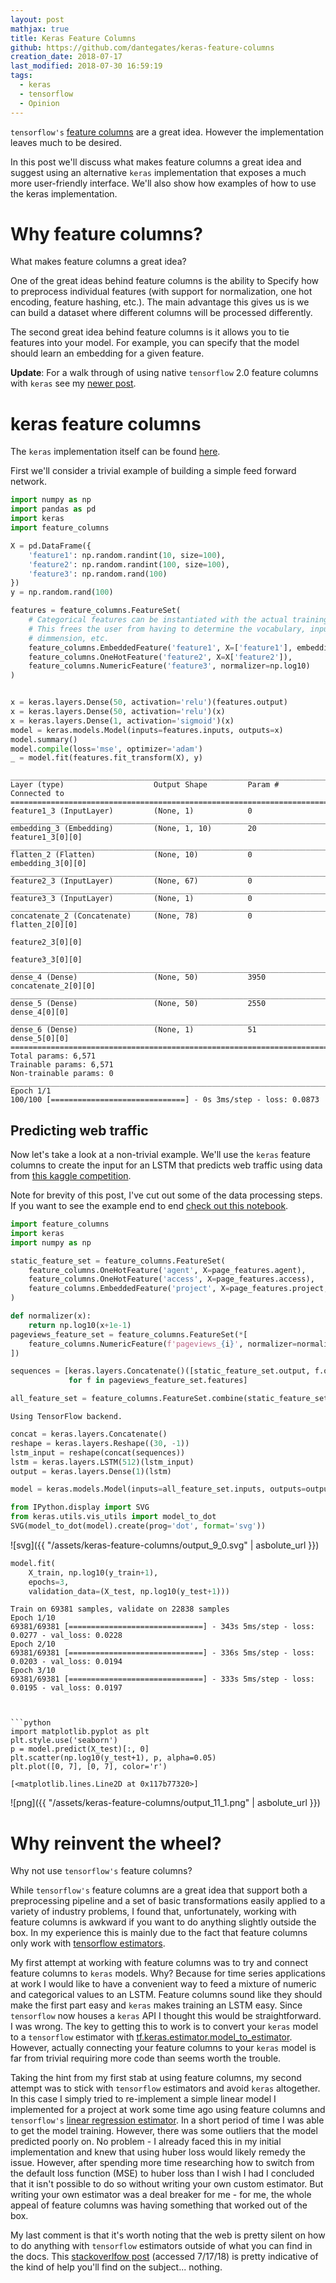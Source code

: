 ```yaml
---
layout: post
mathjax: true
title: Keras Feature Columns
github: https://github.com/dantegates/keras-feature-columns
creation_date: 2018-07-17
last_modified: 2018-07-30 16:59:19
tags: 
  - keras
  - tensorflow
  - Opinion
---
```



`tensorflow's` [feature columns](https://www.tensorflow.org/guide/feature_columns) are a great idea. However the implementation leaves much to be desired.

In this post we'll discuss what makes feature columns a great idea and suggest using an alternative `keras` implementation that exposes a much more user-friendly interface. We'll also show how examples of how to use the keras implementation.

# Why feature columns?

What makes feature columns a great idea?

One of the great ideas behind feature columns is the ability to Specify how to preprocess individual features (with support for normalization, one hot encoding, feature hashing, etc.). The main advantage this gives us is we can build a dataset where different columns will be processed differently.

The second great idea behind feature columns is it allows you to tie features into your model. For example, you can specify that the model should learn an embedding for a given feature.

**Update**: For a walk through of using native `tensorflow` 2.0 feature columns with `keras` see my [newer post](https://dantegates.github.io/2019/10/24/tensorflow-2-feature-columns-and-keras.html).

# keras feature columns

The `keras` implementation itself can be found [here](https://github.com/dantegates/keras-feature-columns/blob/master/feature_columns.py).

First we'll consider a trivial example of building a simple feed forward network.


```python
import numpy as np
import pandas as pd
import keras
import feature_columns

X = pd.DataFrame({
    'feature1': np.random.randint(10, size=100),
    'feature2': np.random.randint(100, size=100),
    'feature3': np.random.rand(100)
})
y = np.random.rand(100)

features = feature_columns.FeatureSet(
    # Categorical features can be instantiated with the actual training data.
    # This frees the user from having to determine the vocabulary, input
    # dimmension, etc.
    feature_columns.EmbeddedFeature('feature1', X=['feature1'], embedding_dim=10),
    feature_columns.OneHotFeature('feature2', X=X['feature2']),
    feature_columns.NumericFeature('feature3', normalizer=np.log10)
)


x = keras.layers.Dense(50, activation='relu')(features.output)
x = keras.layers.Dense(50, activation='relu')(x)
x = keras.layers.Dense(1, activation='sigmoid')(x)
model = keras.models.Model(inputs=features.inputs, outputs=x)
model.summary()
model.compile(loss='mse', optimizer='adam')
_ = model.fit(features.fit_transform(X), y)
```

    __________________________________________________________________________________________________
    Layer (type)                    Output Shape         Param #     Connected to                     
    ==================================================================================================
    feature1_3 (InputLayer)         (None, 1)            0                                            
    __________________________________________________________________________________________________
    embedding_3 (Embedding)         (None, 1, 10)        20          feature1_3[0][0]                 
    __________________________________________________________________________________________________
    flatten_2 (Flatten)             (None, 10)           0           embedding_3[0][0]                
    __________________________________________________________________________________________________
    feature2_3 (InputLayer)         (None, 67)           0                                            
    __________________________________________________________________________________________________
    feature3_3 (InputLayer)         (None, 1)            0                                            
    __________________________________________________________________________________________________
    concatenate_2 (Concatenate)     (None, 78)           0           flatten_2[0][0]                  
                                                                     feature2_3[0][0]                 
                                                                     feature3_3[0][0]                 
    __________________________________________________________________________________________________
    dense_4 (Dense)                 (None, 50)           3950        concatenate_2[0][0]              
    __________________________________________________________________________________________________
    dense_5 (Dense)                 (None, 50)           2550        dense_4[0][0]                    
    __________________________________________________________________________________________________
    dense_6 (Dense)                 (None, 1)            51          dense_5[0][0]                    
    ==================================================================================================
    Total params: 6,571
    Trainable params: 6,571
    Non-trainable params: 0
    __________________________________________________________________________________________________
    Epoch 1/1
    100/100 [==============================] - 0s 3ms/step - loss: 0.0873


## Predicting web traffic

Now let's take a look at a non-trivial example. We'll use the `keras` feature columns to create the input for an LSTM that predicts web traffic using data from [this kaggle competition](https://www.kaggle.com/c/web-traffic-time-series-forecasting).

Note for brevity of this post, I've cut out some of the data processing steps. If you want to see the example end to end [check out this notebook](https://github.com/dantegates/keras-feature-columns/blob/master/notebooks/lstm-web-traffic-example).


```python
import feature_columns
import keras
import numpy as np

static_feature_set = feature_columns.FeatureSet(
    feature_columns.OneHotFeature('agent', X=page_features.agent),
    feature_columns.OneHotFeature('access', X=page_features.access),
    feature_columns.EmbeddedFeature('project', X=page_features.project, embedding_dim=3)
)

def normalizer(x):
    return np.log10(x+1e-1)
pageviews_feature_set = feature_columns.FeatureSet(*[
    feature_columns.NumericFeature(f'pageviews_{i}', normalizer=normalizer) for i in range(30)
])

sequences = [keras.layers.Concatenate()([static_feature_set.output, f.output])
             for f in pageviews_feature_set.features]

all_feature_set = feature_columns.FeatureSet.combine(static_feature_set, pageviews_feature_set)
```

    Using TensorFlow backend.



```python
concat = keras.layers.Concatenate()
reshape = keras.layers.Reshape((30, -1))
lstm_input = reshape(concat(sequences))
lstm = keras.layers.LSTM(512)(lstm_input)
output = keras.layers.Dense(1)(lstm)
```


```python
model = keras.models.Model(inputs=all_feature_set.inputs, outputs=output)
```


```python
from IPython.display import SVG
from keras.utils.vis_utils import model_to_dot
SVG(model_to_dot(model).create(prog='dot', format='svg'))
```




![svg]({{ "/assets/keras-feature-columns/output_9_0.svg" | asbolute_url }})




```python
model.fit(
    X_train, np.log10(y_train+1),
    epochs=3,
    validation_data=(X_test, np.log10(y_test+1)))
```

    Train on 69381 samples, validate on 22838 samples
    Epoch 1/10
    69381/69381 [==============================] - 343s 5ms/step - loss: 0.0277 - val_loss: 0.0228
    Epoch 2/10
    69381/69381 [==============================] - 336s 5ms/step - loss: 0.0203 - val_loss: 0.0194
    Epoch 3/10
    69381/69381 [==============================] - 333s 5ms/step - loss: 0.0195 - val_loss: 0.0197
```


```python
import matplotlib.pyplot as plt
plt.style.use('seaborn')
p = model.predict(X_test)[:, 0]
plt.scatter(np.log10(y_test+1), p, alpha=0.05)
plt.plot([0, 7], [0, 7], color='r')
```




    [<matplotlib.lines.Line2D at 0x117b77320>]




![png]({{ "/assets/keras-feature-columns/output_11_1.png" | asbolute_url }})


# Why reinvent the wheel?

Why not use `tensorflow's` feature columns?

While `tensorflow's` feature columns are a great idea that support both a preprocessing pipeline and a set of basic transformations easily applied to a variety of industry problems, I found that, unfortunately, working with feature columns is awkward if you want to do anything slightly outside the box. In my experience this is mainly due to the fact that feature columns only work with [tensorflow estimators](https://www.tensorflow.org/guide/estimators).

My first attempt at working with feature columns was to try and connect feature columns to `keras` models. Why? Because for time series applications at work I would like to have a convenient way to feed a mixture of numeric and categorical values to an LSTM. Feature columns sound like they should make the first part easy and `keras` makes training an LSTM easy. Since `tensorflow` now houses a `keras` API I thought this would be straightforward. I was wrong. The key to getting this to work is to convert your `keras` model to a `tensorflow` estimator with [tf.keras.estimator.model_to_estimator](https://www.tensorflow.org/api_docs/python/tf/keras/estimator/model_to_estimator). However, actually connecting your feature columns to your `keras` model is far from trivial requiring more code than seems worth the trouble.

Taking the hint from my first stab at using feature columns, my second attempt was to stick with `tensorflow` estimators and avoid `keras` altogether. In this case I simply tried to re-implement a simple linear model I implemented for a project at work some time ago using feature columns and `tensorflow's` [linear regression estimator](https://www.tensorflow.org/api_docs/python/tf/estimator/LinearRegressor). In a short period of time I was able to get the model training. However, there was some outliers that the model predicted poorly on. No problem  - I already faced this in my initial implementation and knew that using huber loss would likely remedy the issue. However, after spending more time researching how to switch from the default loss function (MSE) to huber loss than I wish I had I concluded that it isn't possible to do so without writing your own custom estimator. But writing your own estimator was a deal breaker for me - for me, the whole appeal of feature columns was having something that worked out of the box.

My last comment is that it's worth noting that the web is pretty silent on how to do anything with `tensorflow` estimators outside of what you can find in the docs. This [stackoverlfow post](https://stackoverflow.com/questions/50766718/changing-loss-function-for-training-built-in-tensorflow-estimator) (accessed 7/17/18) is pretty indicative of the kind of help you'll find on the subject... nothing.